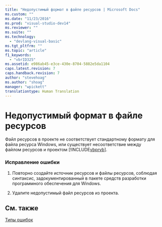 ```yaml
---
title: "Недопустимый формат в файле ресурсов | Microsoft Docs"
ms.custom: ""
ms.date: "11/23/2016"
ms.prod: "visual-studio-dev14"
ms.reviewer: ""
ms.suite: ""
ms.technology: 
  - "devlang-visual-basic"
ms.tgt_pltfrm: ""
ms.topic: "article"
f1_keywords: 
  - "vbrID325"
ms.assetid: e986ab45-e3ce-430e-8704-5882e5da1104
caps.latest.revision: 7
caps.handback.revision: 7
author: "stevehoag"
ms.author: "shoag"
manager: "wpickett"
translationtype: Human Translation
---
```

# Недопустимый формат в файле ресурсов
Файл ресурсов в проекте не соответствует стандартному формату для файла ресурса Windows, или существует несоответствие между файлом ресурсов и проектом [!INCLUDE[vbprvb](../../csharp/programming-guide/concepts/linq/includes/vbprvb_md.md)].  
  
### Исправление ошибки  
  
1.  Повторно создайте источник ресурсов и файлы ресурсов, соблюдая синтаксис, задокументированный в пакете средств разработки программного обеспечения для Windows.  
  
2.  Удалите недопустимый файл ресурсов из проекта.  
  
## См. также  
 [Типы ошибок](../../visual-basic/programming-guide/language-features/error-types.md)